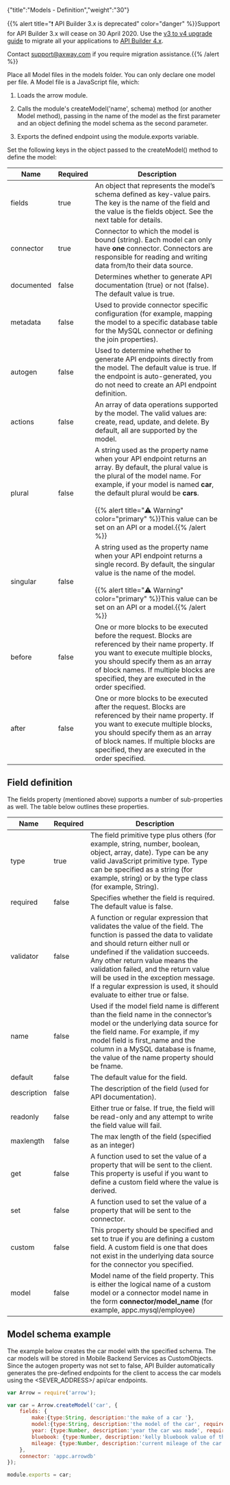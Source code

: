 {"title":"Models - Definition","weight":"30"}

{{% alert title="❗️ API Builder 3.x is deprecated" color="danger" %}}Support for API Builder 3.x will cease on 30 April 2020. Use the [v3 to v4 upgrade guide](https://docs.axway.com/bundle/API_Builder_4x_allOS_en/page/api_builder_v3_to_v4_upgrade_guide.html) to migrate all your applications to [API Builder 4.x](https://docs.axway.com/bundle/API_Builder_4x_allOS_en/page/api_builder_getting_started_guide.html).

Contact [support@axway.com](mailto:support@axway.com) if you require migration assistance.{{% /alert %}}

Place all Model files in the models folder. You can only declare one model per file. A Model file is a JavaScript file, which:

1. Loads the arrow module.

2. Calls the module's createModel('name', schema) method (or another Model method), passing in the name of the model as the first parameter and an object defining the model schema as the second parameter.

3. Exports the defined endpoint using the module.exports variable.

Set the following keys in the object passed to the createModel() method to define the model:

| Name | Required | Description |
| --- | --- | --- |
| fields | true | An object that represents the model’s schema defined as key-value pairs. The key is the name of the field and the value is the fields object. See the next table for details. |
| connector | true | Connector to which the model is bound (string). Each model can only have **one** connector. Connectors are responsible for reading and writing data from/to their data source. |
| documented | false | Determines whether to generate API documentation (true) or not (false). The default value is true. |
| metadata | false | Used to provide connector specific configuration (for example, mapping the model to a specific database table for the MySQL connector or defining the join properties). |
| autogen | false | Used to determine whether to generate API endpoints directly from the model. The default value is true. If the endpoint is auto-generated, you do not need to create an API endpoint definition. |
| actions | false | An array of data operations supported by the model. The valid values are: create, read, update, and delete. By default, all are supported by the model. |
| plural | false | A string used as the property name when your API endpoint returns an array. By default, the plural value is the plural of the model name. For example, if your model is named **car**, the default plural would be **cars**.<br /><br />{{% alert title="⚠️ Warning" color="primary" %}}This value can be set on an API or a model.{{% /alert %}} |
| singular | false | A string used as the property name when your API endpoint returns a single record. By default, the singular value is the name of the model.<br /><br />{{% alert title="⚠️ Warning" color="primary" %}}This value can be set on an API or a model.{{% /alert %}} |
| before | false | One or more blocks to be executed before the request. Blocks are referenced by their name property. If you want to execute multiple blocks, you should specify them as an array of block names. If multiple blocks are specified, they are executed in the order specified. |
| after | false | One or more blocks to be executed after the request. Blocks are referenced by their name property. If you want to execute multiple blocks, you should specify them as an array of block names. If multiple blocks are specified, they are executed in the order specified. |

## Field definition

The fields property (mentioned above) supports a number of sub-properties as well. The table below outlines these properties.

| Name | Required | Description |
| --- | --- | --- |
| type | true | The field primitive type plus others (for example, string, number, boolean, object, array, date). Type can be any valid JavaScript primitive type. Type can be specified as a string (for example, string) or by the type class (for example, String). |
| required | false | Specifies whether the field is required. The default value is false. |
| validator | false | A function or regular expression that validates the value of the field. The function is passed the data to validate and should return either null or undefined if the validation succeeds. Any other return value means the validation failed, and the return value will be used in the exception message. If a regular expression is used, it should evaluate to either true or false. |
| name | false | Used if the model field name is different than the field name in the connector’s model or the underlying data source for the field name. For example, if my model field is first\_name and the column in a MySQL database is fname, the value of the name property should be fname. |
| default | false | The default value for the field. |
| description | false | The description of the field (used for API documentation). |
| readonly | false | Either true or false. If true, the field will be read-only and any attempt to write the field value will fail. |
| maxlength | false | The max length of the field (specified as an integer) |
| get | false | A function used to set the value of a property that will be sent to the client. This property is useful if you want to define a custom field where the value is derived. |
| set | false | A function used to set the value of a property that will be sent to the connector. |
| custom | false | This property should be specified and set to true if you are defining a custom field. A custom field is one that does not exist in the underlying data source for the connector you specified. |
| model | false | Model name of the field property. This is either the logical name of a custom model or a connector model name in the form **connector/model\_name** (for example, appc.mysql/employee) |

## Model schema example

The example below creates the car model with the specified schema. The car models will be stored in Mobile Backend Services as CustomObjects. Since the autogen property was not set to false, API Builder automatically generates the pre-defined endpoints for the client to access the car models using the <SEVER\_ADDRESS>/ api/car endpoints.

```javascript
var Arrow = require('arrow');

var car = Arrow.createModel('car', {
    fields: {
        make:{type:String, description:'the make of a car '},
        model:{type:String, description:'the model of the car', required:true},
        year: {type:Number, description:'year the car was made', required:true},
        bluebook: {type:Number, description:'kelly bluebook value of the car', required:true},
        mileage: {type:Number, description:'current mileage of the car', required:true}
    },
    connector: 'appc.arrowdb'
});

module.exports = car;
```
